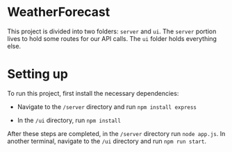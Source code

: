# WeatherForecast
This project is divided into two folders: `server` and `ui`. 
The `server` portion lives to hold some routes for our API calls. 
The `ui` folder holds everything else.

# Setting up
To run this project, first install the necessary dependencies:

* Navigate to the `/server` directory and run `npm install express` 

* In the `/ui` directory, run `npm install`

After these steps are completed, in the `/server` directory run `node app.js`. In another terminal, navigate to the `/ui` directory and run `npm run start`. 
